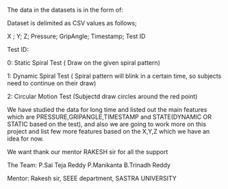 The data in the datasets is in the form of:

Dataset is delimited as CSV values as follows;

X ; Y; Z; Pressure; GripAngle; Timestamp; Test ID

Test ID: 

0: Static Spiral Test ( Draw on the given spiral pattern)

1: Dynamic Spiral Test ( Spiral pattern will blink in a certain time, so subjects need to continue on their draw)

2: Circular Motion Test (Subjectd draw circles around the red point)

We have studied the data for long time and listed out the main features which are PRESSURE,GRIPANGLE,TIMESTAMP and STATE(DYNAMIC OR STATIC based on the test),
and also we are going to work more on this project and list few more features based on the X,Y,Z which we have an idea for now.



We want thank our mentor RAKESH sir for all the support

The Team:
P.Sai Teja Reddy
P.Manikanta
B.Trinadh Reddy

Mentor:
Rakesh sir,
SEEE department,
SASTRA UNIVERSITY
